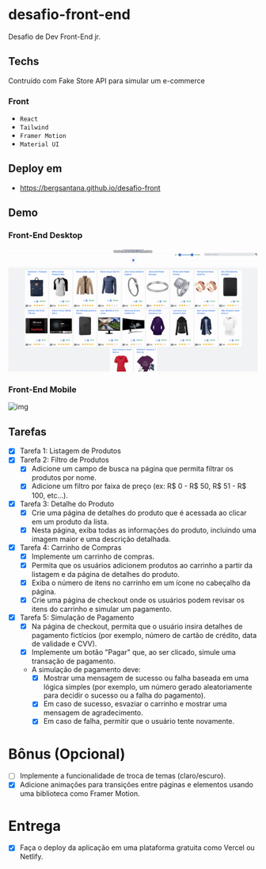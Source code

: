 # desafio-front-end
Desafio de Dev Front-End jr.
## Techs
Contruído com Fake Store API para simular um e-commerce
### Front
- `React`
- `Tailwind`
- `Framer Motion`
- `Material UI`

## Deploy em
 - https://bergsantana.github.io/desafio-front

## Demo
### Front-End Desktop
![img](https://github.com/bergsantana/desafio-front/blob/main/desafio-imagens/desafio-front-desktop.gif?raw=true)
###
###
### Front-End Mobile
![img](https://github.com/bergsantana/desafio-front/blob/main/desafio-imagens/desafio-front-mobile.gif?raw=true)

## Tarefas
- [x] Tarefa 1: Listagem de Produtos
- [x] Tarefa 2: Filtro de Produtos
  - [x] Adicione um campo de busca na página que permita filtrar os produtos por nome.
  - [x] Adicione um filtro por faixa de preço (ex: R$ 0 - R$ 50, R$ 51 - R$ 100, etc...).
- [x] Tarefa 3: Detalhe do Produto
  - [x] Crie uma página de detalhes do produto que é acessada ao clicar em um produto da lista.
  - [x] Nesta página, exiba todas as informações do produto, incluindo uma imagem maior e uma descrição detalhada.
- [x] Tarefa 4: Carrinho de Compras
  - [x] Implemente um carrinho de compras.
  - [x] Permita que os usuários adicionem produtos ao carrinho a partir da listagem e da página de detalhes do produto.
  - [x] Exiba o número de itens no carrinho em um ícone no cabeçalho da página.
  - [x] Crie uma página de checkout onde os usuários podem revisar os itens do carrinho e simular um pagamento.
- [x] Tarefa 5: Simulação de Pagamento
  - [x] Na página de checkout, permita que o usuário insira detalhes de pagamento fictícios (por exemplo, número de cartão de crédito, data de validade e CVV).
  - [x] Implemente um botão "Pagar" que, ao ser clicado, simule uma transação de pagamento.
  - A simulação de pagamento deve:
      - [x] Mostrar uma mensagem de sucesso ou falha baseada em uma lógica simples (por exemplo, um número gerado aleatoriamente para decidir o sucesso ou a falha do pagamento).
      - [x] Em caso de sucesso, esvaziar o carrinho e mostrar uma mensagem de agradecimento.
      - [x] Em caso de falha, permitir que o usuário tente novamente.

# Bônus (Opcional)
  - [ ] Implemente a funcionalidade de troca de temas (claro/escuro).
  - [x] Adicione animações para transições entre páginas e elementos usando uma biblioteca como Framer Motion.

# Entrega
  - [x] Faça o deploy da aplicação em uma plataforma gratuita como Vercel ou Netlify.
